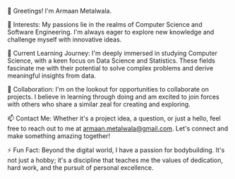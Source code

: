 👋 Greetings! I'm Armaan Metalwala.

👀 Interests: My passions lie in the realms of Computer Science and Software Engineering. I'm always eager to explore new knowledge and challenge myself with innovative ideas.

🌱 Current Learning Journey: I'm deeply immersed in studying Computer Science, with a keen focus on Data Science and Statistics. These fields fascinate me with their potential to solve complex problems and derive meaningful insights from data.

💞️ Collaboration: I'm on the lookout for opportunities to collaborate on projects. I believe in learning through doing and am excited to join forces with others who share a similar zeal for creating and exploring.

📫 Contact Me: Whether it's a project idea, a question, or just a hello, feel free to reach out to me at armaan.metalwala@gmail.com. Let's connect and make something amazing together!

⚡ Fun Fact: Beyond the digital world, I have a passion for bodybuilding. It's not just a hobby; it's a discipline that teaches me the values of dedication, hard work, and the pursuit of personal excellence.


<!---
armaanmetalwala/armaanmetalwala is a ✨ special ✨ repository because its `README.md` (this file) appears on your GitHub profile.
You can click the Preview link to take a look at your changes.
--->
